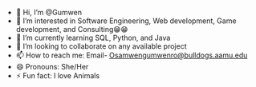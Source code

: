- 👋 Hi, I’m @Gumwen
- 👀 I’m interested in Software Engineering, Web development, Game development, and Consulting😁😁
- 🌱 I’m currently learning SQL, Python, and Java
- 💞️ I’m looking to collaborate on any available project
- 📫 How to reach me: Email- Osamwengumwenro@bulldogs.aamu.edu
- 😄 Pronouns: She/Her
- ⚡ Fun fact: I love Animals

<!---
Gumwen/Gumwen is a ✨ special ✨ repository because its `README.md` (this file) appears on your GitHub profile.
You can click the Preview link to take a look at your changes.
--->

